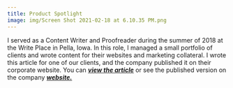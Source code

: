 ```yaml
---
title: Product Spotlight
image: img/Screen Shot 2021-02-18 at 6.10.35 PM.png 
---
```


I served as a Content Writer and Proofreader during the summer of 2018 at the Write Place in Pella, Iowa. In this role, I managed a small portfolio of clients and wrote content for their websites and marketing collateral. I wrote this article for one of our clients, and the company published it on their corporate website. You can *<a href="documentsfolder1/PEC Article.pdf" target="_blank">***view the article***</a>* or see the published version on the company 
*<a href="https://pellaengraving.com/pec-makes-waves-with-new-donor-wall-at-cambridge-sportsplex/" target="_blank">***website.***</a>*
